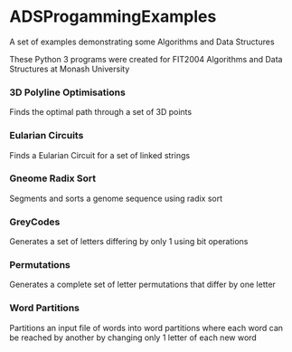 # ADSProgammingExamples
A set of examples demonstrating some Algorithms and Data Structures

These Python 3 programs were created for FIT2004 Algorithms and Data Structures at Monash University

### 3D Polyline Optimisations
Finds the optimal path through a set of 3D points

### Eularian Circuits
Finds a Eularian Circuit for a set of linked strings

### Gneome Radix Sort
Segments and sorts a genome sequence using radix sort

### GreyCodes
Generates a set of letters differing by only 1 using bit operations

### Permutations
Generates a complete set of letter permutations that differ by one letter

### Word Partitions
Partitions an input file of words into word partitions where each word can be reached by another by changing only 1 letter of each new word
